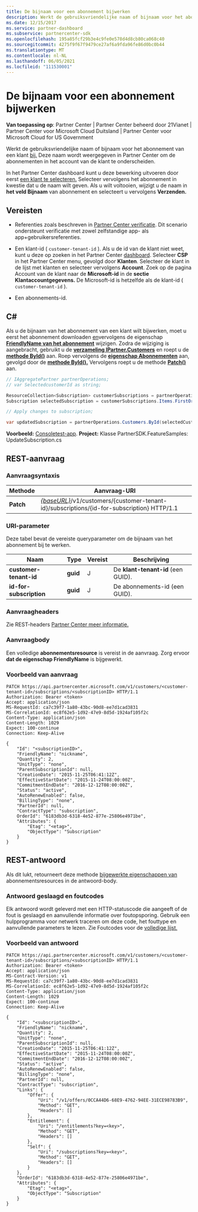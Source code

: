 ```yaml
---
title: De bijnaam voor een abonnement bijwerken
description: Werkt de gebruiksvriendelijke naam of bijnaam voor het abonnement van een klant bij.
ms.date: 12/15/2017
ms.service: partner-dashboard
ms.subservice: partnercenter-sdk
ms.openlocfilehash: 195a85fcf29b3e4c9fe0e578d4d8cb80ca068c40
ms.sourcegitcommit: 4275f9f67f9479ce27af6a9fda96fe86d0bc0b44
ms.translationtype: MT
ms.contentlocale: nl-NL
ms.lasthandoff: 06/05/2021
ms.locfileid: "111530001"
---
```

# <a name="update-the-nickname-for-a-subscription"></a>De bijnaam voor een abonnement bijwerken

**Van toepassing op**: Partner Center | Partner Center beheerd door 21Vianet | Partner Center voor Microsoft Cloud Duitsland | Partner Center voor Microsoft Cloud for US Government

Werkt de gebruiksvriendelijke naam of bijnaam voor het abonnement van een klant [bij.](subscription-resources.md) Deze naam wordt weergegeven in Partner Center om de abonnementen in het account van de klant te onderscheiden.

In het Partner Center dashboard kunt u deze bewerking uitvoeren door eerst [een klant te selecteren.](get-a-customer-by-name.md) Selecteer vervolgens het abonnement in kwestie dat u de naam wilt geven. Als u wilt voltooien, wijzigt u de naam in **het veld Bijnaam** van abonnement en selecteert u vervolgens **Verzenden.**

## <a name="prerequisites"></a>Vereisten

- Referenties zoals beschreven in [Partner Center verificatie](partner-center-authentication.md). Dit scenario ondersteunt verificatie met zowel zelfstandige app- als app+gebruikersreferenties.

- Een klant-id ( `customer-tenant-id` ). Als u de id van de klant niet weet, kunt u deze op zoeken in het Partner Center [dashboard](https://partner.microsoft.com/dashboard). Selecteer **CSP** in het Partner Center menu, gevolgd door **Klanten**. Selecteer de klant in de lijst met klanten en selecteer vervolgens **Account**. Zoek op de pagina Account van de klant naar de **Microsoft-id** in de **sectie Klantaccountgegevens.** De Microsoft-id is hetzelfde als de klant-id ( `customer-tenant-id` ).

- Een abonnements-id.

## <a name="c"></a>C\#

Als u de bijnaam van het abonnement van een klant wilt bijwerken, moet u eerst het abonnement downloaden [en](get-a-subscription-by-id.md)vervolgens de eigenschap [**FriendlyName van het abonnement**](/dotnet/api/microsoft.store.partnercenter.models.subscriptions.subscription.friendlyname) wijzigen. Zodra de wijziging is aangebracht, gebruikt u de [**verzameling IPartner.Customers**](/dotnet/api/microsoft.store.partnercenter.ipartner.customers) en roept u de [**methode ById()**](/dotnet/api/microsoft.store.partnercenter.customers.icustomercollection.byid) aan. Roep vervolgens de [**eigenschap Abonnementen**](/dotnet/api/microsoft.store.partnercenter.customers.icustomer.subscriptions) aan, gevolgd door de [**methode ById().**](/dotnet/api/microsoft.store.partnercenter.subscriptions.isubscriptioncollection.byid) Vervolgens roept u de methode [**Patch()**](/dotnet/api/microsoft.store.partnercenter.subscriptions.isubscription.patch) aan.

``` csharp
// IAggregatePartner partnerOperations;
// var SelectedcustomerId as string;

ResourceCollection<Subscription> customerSubscriptions = partnerOperations.Customers.ById(selectedCustomerId).Subscriptions.Get();
Subscription selectedSubscription = customerSubscriptions.Items.FirstOrDefault(sub => sub.Status == SubscriptionStatus.Active);

// Apply changes to subscription;

var updatedSubscription = partnerOperations.Customers.ById(selectedCustomerId).Subscriptions.ById(selectedSubscription.Id).Patch(selectedSubscription);
```

**Voorbeeld:** [Consoletest-app](console-test-app.md). **Project:** Klasse PartnerSDK.FeatureSamples: UpdateSubscription.cs 

## <a name="rest-request"></a>REST-aanvraag

### <a name="request-syntax"></a>Aanvraagsyntaxis

| Methode    | Aanvraag-URI                                                                                                                |
|-----------|----------------------------------------------------------------------------------------------------------------------------|
| **Patch** | [*{baseURL}*](partner-center-rest-urls.md)/v1/customers/{customer-tenant-id}/subscriptions/{id-for-subscription} HTTP/1.1 |

### <a name="uri-parameter"></a>URI-parameter

Deze tabel bevat de vereiste queryparameter om de bijnaam van het abonnement bij te werken.

| Naam                    | Type     | Vereist | Beschrijving                          |
|-------------------------|----------|----------|--------------------------------------|
| **customer-tenant-id**  | **guid** | J        | De **klant-tenant-id** (een GUID). |
| **id-for-subscription** | **guid** | J        | De abonnements-id (een GUID).        |

### <a name="request-headers"></a>Aanvraagheaders

Zie REST-headers [Partner Center meer informatie.](headers.md)

### <a name="request-body"></a>Aanvraagbody

Een volledige **abonnementsresource** is vereist in de aanvraag. Zorg ervoor **dat de eigenschap FriendlyName** is bijgewerkt.

### <a name="request-example"></a>Voorbeeld van aanvraag

```http
PATCH https://api.partnercenter.microsoft.com/v1/customers/<customer-tenant-id>/subscriptions/<subscriptionID> HTTP/1.1
Authorization: Bearer <token>
Accept: application/json
MS-RequestId: ca7c39f7-1a80-43bc-90d8-ee7d1cad3831
MS-CorrelationId: ec8f62e5-1d92-47e9-8d5d-1924af105f2c
Content-Type: application/json
Content-Length: 1029
Expect: 100-continue
Connection: Keep-Alive

{
    "Id": "<subscriptionID>",
    "FriendlyName": "nickname",
    "Quantity": 2,
    "UnitType": "none",
    "ParentSubscriptionId": null,
    "CreationDate": "2015-11-25T06:41:12Z",
    "EffectiveStartDate": "2015-11-24T08:00:00Z",
    "CommitmentEndDate": "2016-12-12T08:00:00Z",
    "Status": "active",
    "AutoRenewEnabled": false,
    "BillingType": "none",
    "PartnerId": null,
    "ContractType": "subscription",
    OrderId": "6183db3d-6318-4e52-877e-25806e4971be",
    "Attributes": {
        "Etag": "<etag>",
        "ObjectType": "Subscription"
    }
}
```

## <a name="rest-response"></a>REST-antwoord

Als dit lukt, retourneert deze methode [bijgewerkte eigenschappen van](subscription-resources.md) abonnementsresources in de antwoord-body.

### <a name="response-success-and-error-codes"></a>Antwoord geslaagd en foutcodes

Elk antwoord wordt geleverd met een HTTP-statuscode die aangeeft of de fout is geslaagd en aanvullende informatie over foutopsporing. Gebruik een hulpprogramma voor netwerk traceren om deze code, het fouttype en aanvullende parameters te lezen. Zie Foutcodes voor de [volledige lijst.](error-codes.md)

### <a name="response-example"></a>Voorbeeld van antwoord

```http
PATCH https://api.partnercenter.microsoft.com/v1/customers/<customer-tenant-id>/subscriptions/<subscriptionID> HTTP/1.1
Authorization: Bearer <token>
Accept: application/json
MS-Contract-Version: v1
MS-RequestId: ca7c39f7-1a80-43bc-90d8-ee7d1cad3831
MS-CorrelationId: ec8f62e5-1d92-47e9-8d5d-1924af105f2c
Content-Type: application/json
Content-Length: 1029
Expect: 100-continue
Connection: Keep-Alive

{
    "Id": "<subscriptionID>",
    "FriendlyName": "nickname",
    "Quantity": 2,
    "UnitType": "none",
    "ParentSubscriptionId": null,
    "CreationDate": "2015-11-25T06:41:12Z",
    "EffectiveStartDate": "2015-11-24T08:00:00Z",
    "CommitmentEndDate": "2016-12-12T08:00:00Z",
    "Status": "active",
    "AutoRenewEnabled": false,
    "BillingType": "none",
    "PartnerId": null,
    "ContractType": "subscription",
    "Links": {
        "Offer": {
            "Uri": "/v1/offers/0CCA44D6-68E9-4762-94EE-31ECE98783B9",
            "Method": "GET",
            "Headers": []
        },
        "Entitlement": {
            "Uri": "/entitlements?key=<key>",
            "Method": "GET",
            "Headers": []
        },
        "Self": {
            "Uri": "/subscriptions?key=<key>",
            "Method": "GET",
            "Headers": []
        }
    },
    "OrderId": "6183db3d-6318-4e52-877e-25806e4971be",
    "Attributes": {
        "Etag": "<etag>",
        "ObjectType": "Subscription"
    }
}
```
